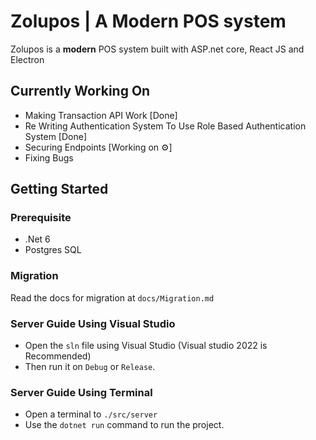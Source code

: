 # Zolupos | A Modern POS system
Zolupos is a **modern** POS system built with ASP.net core, React JS and Electron

## Currently Working On
- Making Transaction API Work [Done]
- Re Writing Authentication System To Use Role Based Authentication System [Done]
- Securing Endpoints [Working on ⚙️]
- Fixing Bugs

## Getting Started
### Prerequisite
- .Net 6
- Postgres SQL  

### Migration
Read the docs for migration at `docs/Migration.md`

### Server Guide Using Visual Studio
- Open the `sln` file using Visual Studio (Visual studio 2022 is Recommended)
- Then run it on `Debug` or `Release`.

### Server Guide Using Terminal
- Open a terminal to `./src/server`
- Use the `dotnet run` command to run the project.

